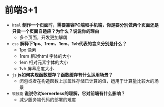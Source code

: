 # 前端3+1
- `html` **制作一个页面时，需要兼容PC端和手机端，你是要分别做两个页面还是只做一个页面自适应？为什么？说说你的理由**
  - 多个页面，开发更加解耦
- `css` **解释下1px、1rem、1em、1vh代表的含义分别是什么？**
  - 1px 像素
  - 1rem 相对html 字体的大小
  - 1em 相对元素字体的大小
  - 1vh 屏幕高度大小
- `js` **js如何实现函数缓存？函数缓存有什么运用场景？**
  - 闭包或者在构造函数上加属性存储已计算的值，运用于计算量比较大的场景
- `软技能` **说说你对serverless的理解，它对前端有什么影响？**
  - 减少服务端代码的部署的难度